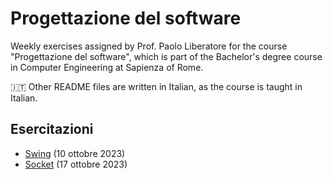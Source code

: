 # Progettazione del software

Weekly exercises assigned by Prof. Paolo Liberatore for the course "Progettazione del software", which is part of the Bachelor's degree course in Computer Engineering at Sapienza of Rome.

:it: Other README files are written in Italian, as the course is taught in Italian. 

## Esercitazioni
- [Swing](EsercitazioneSwing) (10 ottobre 2023)
- [Socket](EsercitazioneSocket) (17 ottobre 2023)
